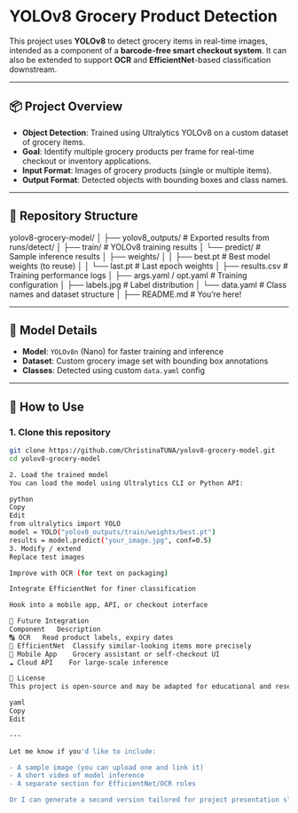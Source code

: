 # YOLOv8 Grocery Product Detection

This project uses **YOLOv8** to detect grocery items in real-time images, intended as a component of a **barcode-free smart checkout system**. It can also be extended to support **OCR** and **EfficientNet**-based classification downstream.

---

## 📦 Project Overview

- **Object Detection**: Trained using Ultralytics YOLOv8 on a custom dataset of grocery items.
- **Goal**: Identify multiple grocery products per frame for real-time checkout or inventory applications.
- **Input Format**: Images of grocery products (single or multiple items).
- **Output Format**: Detected objects with bounding boxes and class names.

---

## 📁 Repository Structure
yolov8-grocery-model/
│
├── yolov8_outputs/ # Exported results from runs/detect/
│ ├── train/ # YOLOv8 training results
│ └── predict/ # Sample inference results
│ ├── weights/
│ │ ├── best.pt # Best model weights (to reuse)
│ │ └── last.pt # Last epoch weights
│ ├── results.csv # Training performance logs
│ ├── args.yaml / opt.yaml # Training configuration
│ ├── labels.jpg # Label distribution
│ └── data.yaml # Class names and dataset structure
│
├── README.md # You’re here!


---

## 🧠 Model Details

- **Model**: `YOLOv8n` (Nano) for faster training and inference
- **Dataset**: Custom grocery image set with bounding box annotations
- **Classes**: Detected using custom `data.yaml` config

---

## 🚀 How to Use

### 1. Clone this repository

```bash
git clone https://github.com/ChristinaTUNA/yolov8-grocery-model.git
cd yolov8-grocery-model

2. Load the trained model
You can load the model using Ultralytics CLI or Python API:

python
Copy
Edit
from ultralytics import YOLO
model = YOLO("yolov8_outputs/train/weights/best.pt")
results = model.predict("your_image.jpg", conf=0.5)
3. Modify / extend
Replace test images

Improve with OCR (for text on packaging)

Integrate EfficientNet for finer classification

Hook into a mobile app, API, or checkout interface

🧩 Future Integration
Component	Description
🔠 OCR	Read product labels, expiry dates
🧠 EfficientNet	Classify similar-looking items more precisely
📱 Mobile App	Grocery assistant or self-checkout UI
☁️ Cloud API	For large-scale inference

📝 License
This project is open-source and may be adapted for educational and research purposes. Contact for commercial use.

yaml
Copy
Edit

---

Let me know if you'd like to include:

- A sample image (you can upload one and link it)
- A short video of model inference
- A separate section for EfficientNet/OCR roles

Or I can generate a second version tailored for project presentation slides.
